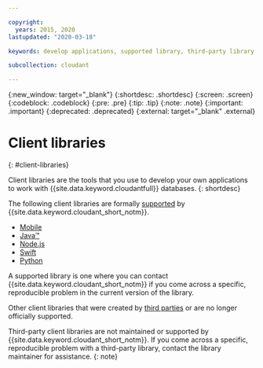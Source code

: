 ```yaml
---

copyright:
  years: 2015, 2020
lastupdated: "2020-03-18"

keywords: develop applications, supported library, third-party library

subcollection: cloudant

---
```


{:new_window: target="_blank"}
{:shortdesc: .shortdesc}
{:screen: .screen}
{:codeblock: .codeblock}
{:pre: .pre}
{:tip: .tip}
{:note: .note}
{:important: .important}
{:deprecated: .deprecated}
{:external: target="_blank" .external}

<!-- Acrolinx: 2020-03-16 -->

# Client libraries
{: #client-libraries}

Client libraries are the tools that you use to develop your own applications
to work with {{site.data.keyword.cloudantfull}} databases.
{: shortdesc}

The following client libraries are formally [supported](/docs/Cloudant?topic=cloudant-supported-client-libraries#supported-client-libraries) by {{site.data.keyword.cloudant_short_notm}}.

-	[Mobile](/docs/Cloudant?topic=cloudant-supported-client-libraries#mobile-supported)
-	[Java&trade;](/docs/Cloudant?topic=cloudant-supported-client-libraries#java-supported)
-	[Node.js](/docs/Cloudant?topic=cloudant-supported-client-libraries#node-js-supported)
-	[Swift](/docs/Cloudant?topic=cloudant-supported-client-libraries#swift)
-	[Python](/docs/services/Cloudant?topic=cloudant-supported-client-libraries#python-supported)

A supported library is one where you can contact {{site.data.keyword.cloudant_short_notm}} if you come across a specific,
reproducible problem in the current version of the library.

Other client libraries that were created by
[third parties](/docs/Cloudant?topic=cloudant-third-party-client-libraries#third-party-client-libraries) or are no longer officially supported.

Third-party client libraries are not maintained or supported by {{site.data.keyword.cloudant_short_notm}}. If you come across a specific, reproducible problem with a third-party library, contact the library maintainer for assistance.
{: note}

